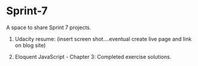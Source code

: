 # Sprint-7

A space to share Sprint 7 projects.

1. Udacity resume: 
(insert screen shot....eventual create live page and link on blog site)

2. Eloquent JavaScript - Chapter 3:
Completed exercise solutions.
